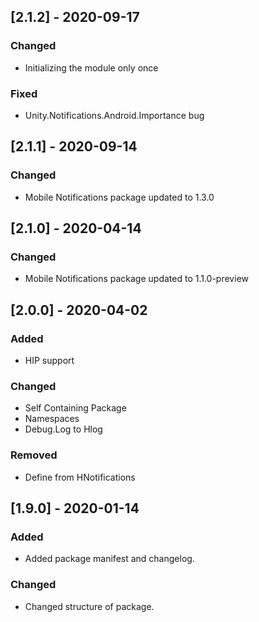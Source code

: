 ## [2.1.2] - 2020-09-17
### Changed
- Initializing the module only once

### Fixed
- Unity.Notifications.Android.Importance bug

## [2.1.1] - 2020-09-14
### Changed
- Mobile Notifications package updated to 1.3.0

## [2.1.0] - 2020-04-14
### Changed
- Mobile Notifications package updated to 1.1.0-preview

## [2.0.0] - 2020-04-02
### Added
- HIP support

### Changed
- Self Containing Package
- Namespaces
- Debug.Log to Hlog

### Removed
- Define from HNotifications

## [1.9.0] - 2020-01-14
### Added
- Added package manifest and changelog.

### Changed
- Changed structure of package.
